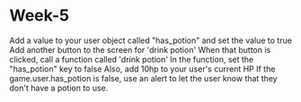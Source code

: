 # Week-5
Add a value to your user object called "has_potion" and set the value to true
Add another button to the screen for 'drink potion'
When that button is clicked, call a function called 'drink potion'
In the function, set the "has_potion" key to false
Also, add 10hp to your user's current HP
If the game.user.has_potion is false, use an alert to let the user know that they don't have a potion to use.
